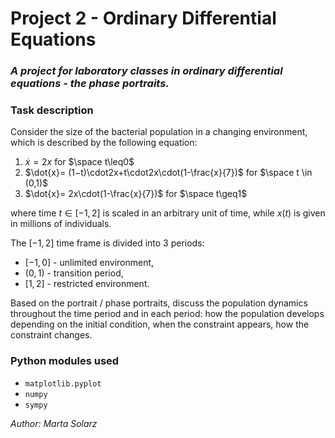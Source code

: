 # Project 2 - Ordinary Differential Equations #
### *A project for laboratory classes in ordinary differential equations - the phase portraits.* ###

### Task description ###

Consider the size of the bacterial population in a changing environment, which is described by the following equation:

1. $\dot{x}= 2x$ for $\space t\leq0$ 
2. $\dot{x}= (1−t)\cdot2x+t\cdot2x\cdot(1-\frac{x}{7})$ for $\space t \in (0,1)$ 
3. $\dot{x}= 2x\cdot(1-\frac{x}{7})$ for $\space t\geq1$ 

where time $t \in [−1, 2]$ is scaled in an arbitrary unit of time, while $x(t)$ is given in millions of individuals.

The $[- 1, 2]$ time frame is divided into 3 periods:
* $[- 1, 0]$ - unlimited environment,
* $(0, 1)$ - transition period,
* $[1, 2]$ - restricted environment.

Based on the portrait / phase portraits, discuss the population dynamics throughout the time period and in each period: how the population develops depending on the initial condition, when the constraint appears, how the constraint changes.

### Python modules used ###

* ```matplotlib.pyplot```
* ```numpy```
* ```sympy```

*Author: Marta Solarz*
